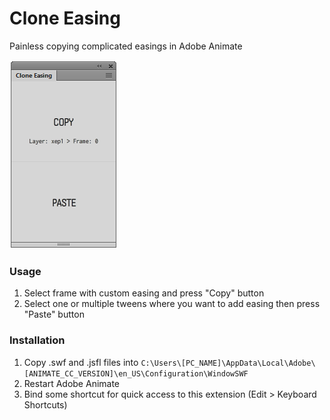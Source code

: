 # Clone Easing


Painless copying complicated easings in Adobe Animate


![preview](https://github.com/tpkn/clone-easing/blob/master/preview.png)


### Usage
1. Select frame with custom easing and press "Copy" button
2. Select one or multiple tweens where you want to add easing then press "Paste" button



### Installation
1. Copy .swf and .jsfl files into `C:\Users\[PC_NAME]\AppData\Local\Adobe\[ANIMATE_CC_VERSION]\en_US\Configuration\WindowSWF`
2. Restart Adobe Animate
3. Bind some shortcut for quick access to this extension (Edit > Keyboard Shortcuts)